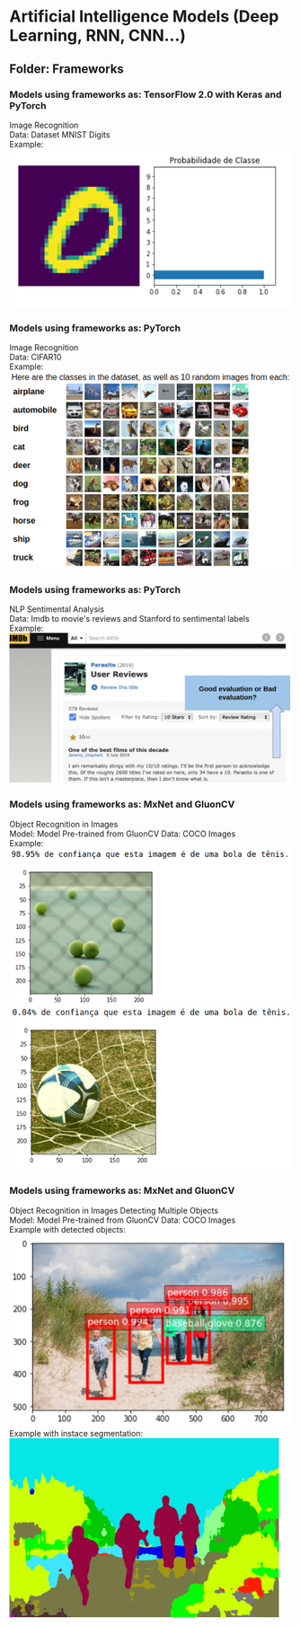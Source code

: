 # Artificial Intelligence Models (Deep Learning, RNN, CNN...)

## Folder: Frameworks
### Models using frameworks as: TensorFlow 2.0 with Keras and PyTorch <br/>
Image Recognition <br/>
Data: Dataset MNIST Digits <br/>
Example: <br/>
<img src="./images/PyTorch.png">

### Models using frameworks as: PyTorch <br/>
Image Recognition <br/>
Data: CIFAR10 <br/>
Example: <br/>
<img src="./images/CIFAR10.png">

### Models using frameworks as: PyTorch <br/>
NLP Sentimental Analysis <br/>
Data: Imdb to movie's reviews and Stanford to sentimental labels <br/>
Example: <br/>
<img src="./images/imdb.png">

### Models using frameworks as: MxNet and GluonCV <br/>
Object Recognition in Images<br/>
Model: Model Pre-trained from GluonCV
Data: COCO Images <br/>
Example: <br/>
<img src="./images/balltenis.png">
<img src="./images/ballfootball.png">

### Models using frameworks as: MxNet and GluonCV <br/>
Object Recognition in Images Detecting Multiple Objects<br/>
Model: Model Pre-trained from GluonCV
Data: COCO Images <br/>
Example with detected objects: <br/>
<img src="./images/family.png"> <br/>
Example with instace segmentation: <br/>
<img src="./images/family1.png">